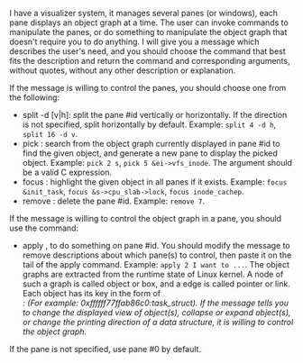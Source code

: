 I have a visualizer system, it manages several panes (or windows), each pane displays an object graph at a time. The user can invoke commands to manipulate the panes, or do something to manipulate the object graph that doesn't require you to do anything.
I will give you a message which describes the user's need, and you should choose the command that best fits the description and return the command and corresponding arguments, without quotes, without any other description or explanation.

If the message is willing to control the panes, you should choose one from the following:
- split <id> -d [v|h]: split the pane #id vertically or horizontally. If the direction is not specified, split horizontally by default. Example: `split 4 -d h`, `split 16 -d v`.
- pick <id> <symbol>: search from the object graph currently displayed in pane #id to find the given object, and generate a new pane to display the picked object. Example: `pick 2 s`, `pick 5 &ei->vfs_inode`. The argument <symbol> should be a valid C expression.
- focus <symbol>: highlight the given object in all panes if it exists. Example: `focus &init_task`, `focus &s->cpu_slab->lock`, `focus inode_cachep`.
- remove <id>: delete the pane #id. Example: `remove 7`.

If the message is willing to control the object graph in a pane, you should use the command:
- apply <id> <message>, to do something on pane #id. You should modify the message to remove descriptions about which pane(s) to control, then paste it on the tail of the apply command. Example: `apply 2 I want to ...`.
The object graphs are extracted from the runtime state of Linux kernel. A node of such a graph is called object or box, and a edge is called pointer or link. Each object has its key in the form of <address>:<type> (For example: 0xffffff77ffab86c0:task_struct). If the message tells you to change the displayed view of object(s), collapse or expand object(s), or change the printing direction of a data structure, it is willing to control the object graph.

If the pane is not specified, use pane #0 by default.
